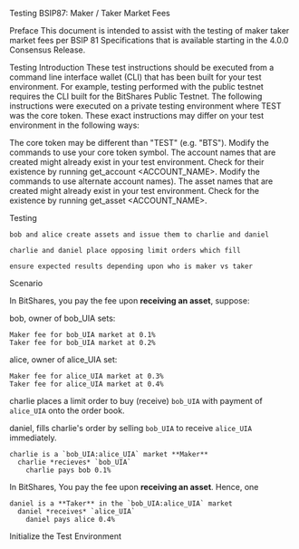 Testing BSIP87: Maker / Taker Market Fees

Preface
This document is intended to assist with the testing of maker taker market fees per BSIP 81 Specifications that is available starting in the 4.0.0 Consensus Release.

Testing Introduction
These test instructions should be executed from a command line interface wallet (CLI) that has been built for your test environment. For example, testing performed with the public testnet requires the CLI built for the BitShares Public Testnet. The following instructions were executed on a private testing environment where TEST was the core token. These exact instructions may differ on your test environment in the following ways:

The core token may be different than "TEST" (e.g. "BTS"). Modify the commands to use your core token symbol.
The account names that are created might already exist in your test environment. Check for their existence by running get_account <ACCOUNT_NAME>. Modify the commands to use alternate account names).
The asset names that are created might already exist in your test environment. Check for the existence by running get_asset <ACCOUNT_NAME>.

Testing

    bob and alice create assets and issue them to charlie and daniel

    charlie and daniel place opposing limit orders which fill

    ensure expected results depending upon who is maker vs taker
    
Scenario

In BitShares, you pay the fee upon **receiving an asset**, suppose:

bob, owner of bob_UIA sets:

    Maker fee for bob_UIA market at 0.1%
    Taker fee for bob_UIA market at 0.2%

alice, owner of alice_UIA set:

    Maker fee for alice_UIA market at 0.3%
    Taker fee for alice_UIA market at 0.4%

charlie places a limit order to buy (receive) `bob_UIA` with payment of `alice_UIA` onto the order book.

daniel, fills charlie's order by selling `bob_UIA` to receive `alice_UIA` immediately.

    charlie is a `bob_UIA:alice_UIA` market **Maker**
      charlie *recieves* `bob_UIA`
	    charlie pays bob 0.1%


In BitShares, You pay the fee upon **receiving an asset**. Hence, one	

    daniel is a **Taker** in the `bob_UIA:alice_UIA` market
      daniel *receives* `alice_UIA`
	    daniel pays alice 0.4% 

Initialize the Test Environment

